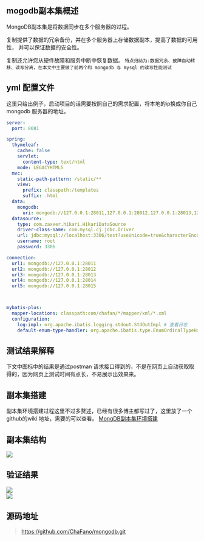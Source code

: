## mogodb副本集概述

MongoDB副本集是将数据同步在多个服务器的过程。

复制提供了数据的冗余备份，并在多个服务器上存储数据副本，提高了数据的可用性， 并可以保证数据的安全性。

复制还允许您从硬件故障和服务中断中恢复数据。
`特点归纳为:数据冗余、故障自动转移、读写分离，在本文中主要做了前两个和 mongodb 与 mysql 的读写性能测试`

## yml 配置文件
这里只给出例子，启动项目的话需要按照自己的需求配置，将本地的ip换成你自己mongodb 服务器的地址。
```yml
server:
  port: 8081

spring:
  thymeleaf:
    cache: false
    servlet:
      content-type: text/html
    mode: LEGACYHTML5
  mvc:
    static-path-pattern: /static/**
    view:
      prefix: classpath:/templates
      suffix: .html
  data:
    mongodb:
      uri: mongodb://127.0.0.1:28011,127.0.0.1:28012,127.0.0.1:28013,127.0.0.1:28014,127.0.0.1:28015/admin?replicaSet=RPS_TEST1&slaveOk=true&write=1&readPreference=secondaryPreferred&connectTimeoutMS=300000
  datasource:
    type: com.zaxxer.hikari.HikariDataSource
    driver-class-name: com.mysql.cj.jdbc.Driver
    url: jdbc:mysql://localhost:3306/test?useUnicode=true&characterEncoding=utf8&serverTimeZone=Asia/shanghai
    username: root
    password: 3306

connection:
  url1: mongodb://127.0.0.1:28011
  url2: mongodb://127.0.0.1:28012
  url3: mongodb://127.0.0.1:28013
  url4: mongodb://127.0.0.1:28014
  url5: mongodb://127.0.0.1:28015



mybatis-plus:
  mapper-locations: classpath:com/chafan/*/mapper/xml/*.xml
  configuration:
    log-impl: org.apache.ibatis.logging.stdout.StdOutImpl # 查看日志
    default-enum-type-handler: org.apache.ibatis.type.EnumOrdinalTypeHandler #开启通用枚举支持，默认使用ordinalType

```

## 测试结果解释
下文中图标中的结果是通过postman 请求接口得到的，不是在网页上自动获取取得的，因为网页上测试时间有点长，不易展示出效果来。

## 副本集搭建

副本集环境搭建过程这里不过多赘述，已经有很多博主都写过了，这里放了一个github的wiki 地址，需要的可以查看。
<a href="https://github.com/ChaFano/mongodb/wiki/MongDB%E5%89%AF%E6%9C%AC%E9%9B%86%E7%8E%AF%E5%A2%83%E6%90%AD%E5%BB%BA">MongDB副本集环境搭建</a>

## 副本集结构

<div>
<image src="https://img-blog.csdnimg.cn/b0789ea2ae884b18803faf63ff25ce8a.png#pic_center"/>
</div>


## 验证结果

<div>
<image src="https://img-blog.csdnimg.cn/914c3de593d24929816251436796d153.png#pic_center"/>
</div>
  <div>
<image src="https://img-blog.csdnimg.cn/469e762509774b35811b1a7806d1adb7.png#pic_center"/>
</div>

## 源码地址

>https://github.com/ChaFano/mongodb.git

